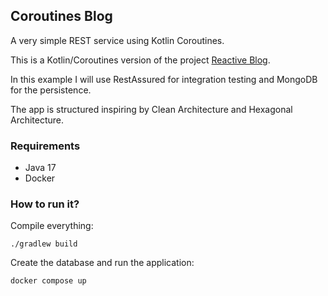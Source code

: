 <h2>Coroutines Blog</h2>

A very simple REST service using Kotlin Coroutines.

This is a Kotlin/Coroutines version of the project [Reactive Blog](https://github.com/mircoporetti/reactive-blog).

In this example I will use RestAssured for integration testing and MongoDB for the persistence.

The app is structured inspiring by Clean Architecture and Hexagonal Architecture.

<h3>Requirements</h3>

- Java 17
- Docker

<h3>How to run it?</h3>

Compile everything:

    ./gradlew build

Create the database and run the application:

    docker compose up   
